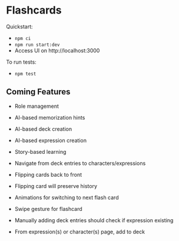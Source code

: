 # Flashcards

Quickstart:
- `npm ci`
- `npm run start:dev`
- Access UI on http://localhost:3000

To run tests:
- `npm test`

## Coming Features

- Role management

- AI-based memorization hints
- AI-based deck creation
- AI-based expression creation
- Story-based learning
- Navigate from deck entries to characters/expressions

- Flipping cards back to front
- Flipping card will preserve history
- Animations for switching to next flash card
- Swipe gesture for flashcard
- Manually adding deck entries should check if expression existing
- From expression(s) or character(s) page, add to deck
